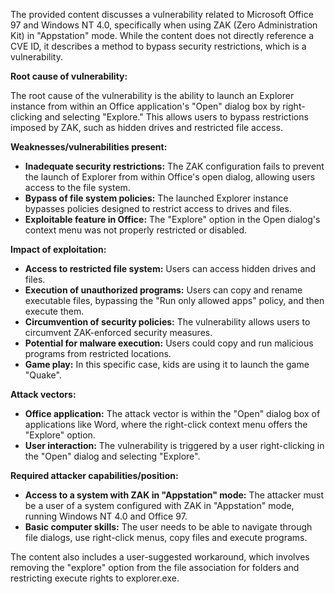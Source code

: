 The provided content discusses a vulnerability related to Microsoft Office 97 and Windows NT 4.0, specifically when using ZAK (Zero Administration Kit) in "Appstation" mode. While the content does not directly reference a CVE ID, it describes a method to bypass security restrictions, which is a vulnerability.

**Root cause of vulnerability:**

The root cause of the vulnerability is the ability to launch an Explorer instance from within an Office application's "Open" dialog box by right-clicking and selecting "Explore." This allows users to bypass restrictions imposed by ZAK, such as hidden drives and restricted file access.

**Weaknesses/vulnerabilities present:**

-   **Inadequate security restrictions:** The ZAK configuration fails to prevent the launch of Explorer from within Office's open dialog, allowing users access to the file system.
-   **Bypass of file system policies:** The launched Explorer instance bypasses policies designed to restrict access to drives and files.
-   **Exploitable feature in Office:** The "Explore" option in the Open dialog's context menu was not properly restricted or disabled.

**Impact of exploitation:**

-   **Access to restricted file system:** Users can access hidden drives and files.
-   **Execution of unauthorized programs:** Users can copy and rename executable files, bypassing the "Run only allowed apps" policy, and then execute them.
-   **Circumvention of security policies:** The vulnerability allows users to circumvent ZAK-enforced security measures.
-   **Potential for malware execution:** Users could copy and run malicious programs from restricted locations.
-   **Game play:** In this specific case, kids are using it to launch the game "Quake".

**Attack vectors:**

-   **Office application:** The attack vector is within the "Open" dialog box of applications like Word, where the right-click context menu offers the "Explore" option.
-   **User interaction:** The vulnerability is triggered by a user right-clicking in the "Open" dialog and selecting "Explore".

**Required attacker capabilities/position:**

-   **Access to a system with ZAK in "Appstation" mode:** The attacker must be a user of a system configured with ZAK in "Appstation" mode, running Windows NT 4.0 and Office 97.
-   **Basic computer skills:** The user needs to be able to navigate through file dialogs, use right-click menus, copy files and execute programs.

The content also includes a user-suggested workaround, which involves removing the "explore" option from the file association for folders and restricting execute rights to explorer.exe.